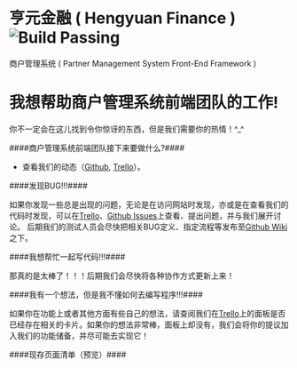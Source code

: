 亨元金融 ( Hengyuan Finance )  ![Build Passing](http://img.shields.io/travis/joyent/node/v0.6.svg)
==================================================================================================
商户管理系统 ( Partner Management System Front-End Framework )



我想帮助商户管理系统前端团队的工作!
===================================

你不一定会在这儿找到令你惊讶的东西，但是我们需要你的热情！^_^



####商户管理系统前端团队接下来要做什么?####

* 查看我们的动态（[Github]( '点击查看'), [Trello]( '点击查看')）。

####发现BUG!!!####

如果你发现一些总是出现的问题，无论是在访问网站时发现，亦或是在查看我们的代码时发现，可以在[Trello]( '点击查看')、[Github Issues]( '点击查看')上查看、提出问题，并与我们展开讨论。
后期我们的测试人员会尽快把相关BUG定义、指定流程等发布至[Github Wiki]( '点击查看')之下。

####我想帮忙一起写代码!!!####

那真的是太棒了！！！后期我们会尽快将各种协作方式更新上来！

####我有一个想法，但是我不懂如何去编写程序!!!####

如果你在功能上或者其他方面有些自己的想法，请查阅我们在[Trello]( '点击查看')上的面板是否已经存在相关的卡片。如果你的想法非常棒，面板上却没有，我们会将你的提议加入我们的功能储备，并尽可能去实现它！

####现存页面清单（预览）####
